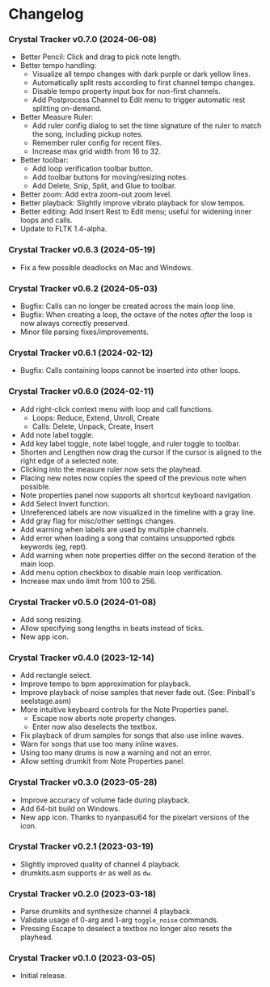 Changelog
=========

### Crystal Tracker v0.7.0 (2024-06-08)

 * Better Pencil: Click and drag to pick note length.
 * Better tempo handling:
   * Visualize all tempo changes with dark purple or dark yellow lines.
   * Automatically split rests according to first channel tempo changes.
   * Disable tempo property input box for non-first channels.
   * Add Postprocess Channel to Edit menu to trigger automatic rest splitting on-demand.
 * Better Measure Ruler:
   * Add ruler config dialog to set the time signature of the ruler to match the song, including pickup notes.
   * Remember ruler config for recent files.
   * Increase max grid width from 16 to 32.
 * Better toolbar:
   * Add loop verification toolbar button.
   * Add toolbar buttons for moving/resizing notes.
   * Add Delete, Snip, Split, and Glue to toolbar.
 * Better zoom: Add extra zoom-out zoom level.
 * Better playback: Slightly improve vibrato playback for slow tempos.
 * Better editing: Add Insert Rest to Edit menu; useful for widening inner loops and calls.
 * Update to FLTK 1.4-alpha.

### Crystal Tracker v0.6.3 (2024-05-19)

 * Fix a few possible deadlocks on Mac and Windows.

### Crystal Tracker v0.6.2 (2024-05-03)

 * Bugfix: Calls can no longer be created across the main loop line.
 * Bugfix: When creating a loop, the octave of the notes *after* the loop is now always correctly preserved.
 * Minor file parsing fixes/improvements.

### Crystal Tracker v0.6.1 (2024-02-12)

 * Bugfix: Calls containing loops cannot be inserted into other loops.

### Crystal Tracker v0.6.0 (2024-02-11)

 * Add right-click context menu with loop and call functions.
   * Loops: Reduce, Extend, Unroll, Create
   * Calls: Delete, Unpack, Create, Insert
 * Add note label toggle.
 * Add key label toggle, note label toggle, and ruler toggle to toolbar.
 * Shorten and Lengthen now drag the cursor if the cursor is aligned to the right edge of a selected note.
 * Clicking into the measure ruler now sets the playhead.
 * Placing new notes now copies the speed of the previous note when possible.
 * Note properties panel now supports alt shortcut keyboard navigation.
 * Add Select Invert function.
 * Unreferenced labels are now visualized in the timeline with a gray line.
 * Add gray flag for misc/other settings changes.
 * Add warning when labels are used by multiple channels.
 * Add error when loading a song that contains unsupported rgbds keywords (eg, rept).
 * Add warning when note properties differ on the second iteration of the main loop.
 * Add menu option checkbox to disable main loop verification.
 * Increase max undo limit from 100 to 256.

### Crystal Tracker v0.5.0 (2024-01-08)

 * Add song resizing.
 * Allow specifying song lengths in beats instead of ticks.
 * New app icon.

### Crystal Tracker v0.4.0 (2023-12-14)

 * Add rectangle select.
 * Improve tempo to bpm approximation for playback.
 * Improve playback of noise samples that never fade out. (See: Pinball's seelstage.asm)
 * More intuitive keyboard controls for the Note Properties panel.
   * Escape now aborts note property changes.
   * Enter now also deselects the textbox.
 * Fix playback of drum samples for songs that also use inline waves.
 * Warn for songs that use too many inline waves.
 * Using too many drums is now a warning and not an error.
 * Allow setting drumkit from Note Properties panel.

### Crystal Tracker v0.3.0 (2023-05-28)

 * Improve accuracy of volume fade during playback.
 * Add 64-bit build on Windows.
 * New app icon. Thanks to nyanpasu64 for the pixelart versions of the icon.

### Crystal Tracker v0.2.1 (2023-03-19)

 * Slightly improved quality of channel 4 playback.
 * drumkits.asm supports `dr` as well as `dw`.

### Crystal Tracker v0.2.0 (2023-03-18)

 * Parse drumkits and synthesize channel 4 playback.
 * Validate usage of 0-arg and 1-arg `toggle_noise` commands.
 * Pressing Escape to deselect a textbox no longer also resets the playhead.

### Crystal Tracker v0.1.0 (2023-03-05)

 * Initial release.
